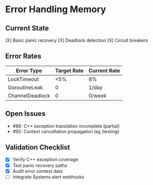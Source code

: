 # Error Handling Memory

## Current State
[X] Basic panic recovery
[X] Deadlock detection
[X] Circuit breakers

## Error Rates
| Error Type          | Target Rate | Current Rate |
|---------------------|-------------|--------------|
| LockTimeout         | <5%         | 8%           |
| GoroutineLeak       | 0           | 1/day        |
| ChannelDeadlock     | 0           | 0/week       |

## Open Issues
- #88: C++ exception translation incomplete (partial)
- #92: Context cancellation propagation lag (testing)

## Validation Checklist
- [X] Verify C++ exception coverage
- [X] Test panic recovery paths
- [X] Audit error context data
- [ ] Integrate Systems alert webhooks
